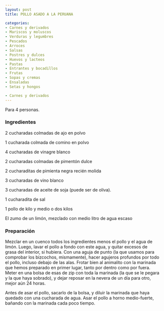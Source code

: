 ```yaml
---
layout: post
title: POLLO ASADO A LA PERUANA

categories:
- Carnes y derivados
- Mariscos y moluscos
- Verduras y legumbres
- Pescados
- Arroces
- Salsas
- Postres y dulces
- Huevos y lacteos
- Pastas
- Entrantes y bocadillos
- Frutas
- Sopas y cremas
- Ensaladas
- Setas y hongos

- Carnes y derivados
---
```

Para 4 personas.

<h3>Ingredientes</h3>

2 cucharadas colmadas de ajo en polvo

1 cucharada colmada de comino en polvo

4 cucharadas de vinagre blanco

2 cucharadas colmadas de pimentón dulce

2 cucharaditas de pimienta negra recién molida

3 cucharadas de vino blanco

3 cucharadas de aceite de soja (puede ser de oliva).

1 cucharadita de sal

1 pollo de kilo y medio o dos kilos

El zumo de un limón, mezclado con medio litro de agua escaso

<h3>Preparación</h3>

Mezclar en un cuenco todos los ingredientes menos el pollo y el agua de limón. Luego, lavar el pollo a fondo con este agua, y quitar excesos de grasa del interior, si hubiera. Con una aguja de punto (la que usamos para comprobar los bizcochos, mismamente), hacer agujeros profundos por todo el pollo, incluso debajo de las alas. Frotar bien al animalito con la marinada que hemos preparado en primer lugar, tanto por dentro como por fuera. Meter en una bolsa de esas de zip con toda la marinada (la que se le pegara y la que haya sobrado), y dejar reposar en la nevera de un día para otro, mejor aún 24 horas.

Antes de asar el pollo, sacarlo de la bolsa, y diluir la marinada que haya quedado con una cucharada de agua. Asar el pollo a horno medio-fuerte, bañando con la marinada cada poco tiempo.


